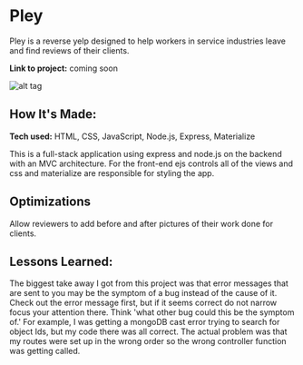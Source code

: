 # Pley
Pley is a reverse yelp designed to help workers in service industries leave and find reviews of their clients.

**Link to project:** coming soon

![alt tag](http://placecorgi.com/1200/650)

## How It's Made:

**Tech used:** HTML, CSS, JavaScript, Node.js, Express, Materialize

This is a full-stack application using express and node.js on the backend with an MVC architecture. For the front-end ejs controls all of the views and css and materialize are responsible for styling the app.

## Optimizations

Allow reviewers to add before and after pictures of their work done for clients.

## Lessons Learned:

The biggest take away I got from this project was that error messages that are sent to you may be the symptom of a bug instead of the cause of it. Check out the error message first, but if it seems correct do not narrow focus your attention there. Think 'what other bug could this be the symptom of.' For example, I was getting a mongoDB cast error trying to search for object Ids, but my code there was all correct. The actual problem was that my routes were set up in the wrong order so the wrong controller function was getting called.

